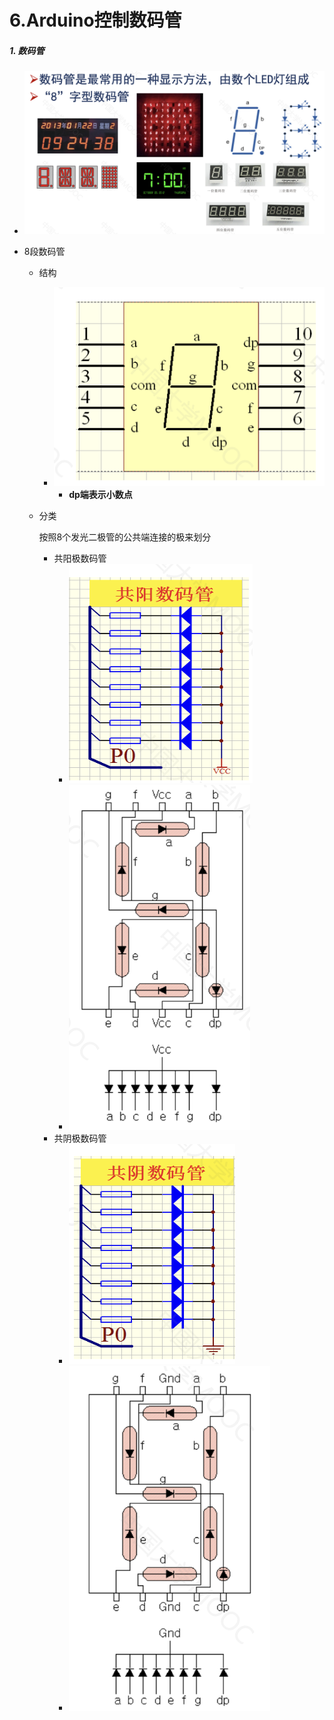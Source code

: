# 6.Arduino控制数码管

##### 1. 数码管

- ![image-20221218063553195](assets/image-20221218063553195.png)

- 8段数码管

  - 结构

    - ![image-20221218065937490](assets/image-20221218065937490.png)
      - **dp端表示小数点**

  - 分类

    按照8个发光二极管的公共端连接的极来划分

    - 共阳极数码管
      - ![image-20221218071200088](assets/image-20221218071200088.png)
      - ![image-20221218071220405](assets/image-20221218071220405.png)
    - 共阴极数码管
      - ![image-20221218071059798](assets/image-20221218071059798.png)
      - ![image-20221218071142348](assets/image-20221218071142348.png)



